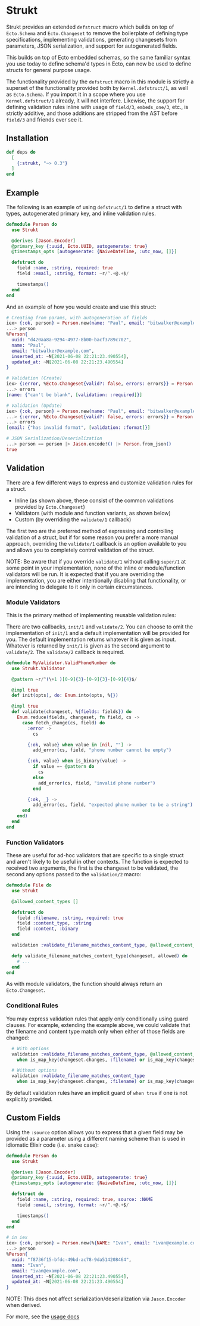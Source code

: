 # Strukt

Strukt provides an extended `defstruct` macro which builds on top of `Ecto.Schema`
and `Ecto.Changeset` to remove the boilerplate of defining type specifications,
implementing validations, generating changesets from parameters, JSON serialization,
and support for autogenerated fields.

This builds on top of Ecto embedded schemas, so the same familiar syntax you use today
to define schema'd types in Ecto, can now be used to define structs for general purpose
usage.

The functionality provided by the `defstruct` macro in this module is strictly a superset
of the functionality provided both by `Kernel.defstruct/1`, as well as `Ecto.Schema`. If
you import it in a scope where you use `Kernel.defstruct/1` already, it will not interfere.
Likewise, the support for defining validation rules inline with usage of `field/3`, `embeds_one/3`,
etc., is strictly additive, and those additions are stripped from the AST before `field/3`
and friends ever see it.

## Installation

``` elixir
def deps do
  [
    {:strukt, "~> 0.3"}
  ]
end
```

## Example

The following is an example of using `defstruct/1` to define a struct with types, autogenerated
primary key, and inline validation rules.

``` elixir
defmodule Person do
  use Strukt

  @derives [Jason.Encoder]
  @primary_key {:uuid, Ecto.UUID, autogenerate: true}
  @timestamps_opts [autogenerate: {NaiveDateTime, :utc_now, []}]

  defstruct do
    field :name, :string, required: true
    field :email, :string, format: ~r/^.+@.+$/

    timestamps()
  end
end
```

And an example of how you would create and use this struct:

``` elixir
# Creating from params, with autogeneration of fields
iex> {:ok, person} = Person.new(name: "Paul", email: "bitwalker@example.com")
...> person
%Person{
  uuid: "d420aa8a-9294-4977-8b00-bacf3789c702",
  name: "Paul",
  email: "bitwalker@example.com",
  inserted_at: ~N[2021-06-08 22:21:23.490554],
  updated_at: ~N[2021-06-08 22:21:23.490554]
}

# Validation (Create)
iex> {:error, %Ecto.Changeset{valid?: false, errors: errors}} = Person.new(email: "bitwalker@example.com")
...> errors
[name: {"can't be blank", [validation: :required]}]

# Validation (Update)
iex> {:ok, person} = Person.new(name: "Paul", email: "bitwalker@example.com")
...> {:error, %Ecto.Changeset{valid?: false, errors: errors}} = Person.change(person, email: "foo")
...> errors
[email: {"has invalid format", [validation: :format]}]

# JSON Serialization/Deserialization
...> person == person |> Jason.encode!() |> Person.from_json()
true
```

## Validation

There are a few different ways to express and customize validation rules for a struct.

* Inline (as shown above, these consist of the common validations provided by `Ecto.Changeset`)
* Validators (with module and function variants, as shown below)
* Custom (by overriding the `validate/1` callback)

The first two are the preferred method of expressing and controlling validation of a struct, but
if for some reason you prefer a more manual approach, overriding the `validate/1` callback is an
option available to you and allows you to completely control validation of the struct.

NOTE: Be aware that if you override `validate/1` without calling `super/1` at some point in your
implementation, none of the inline or module/function validators will be run. It is expected that
if you are overriding the implementation, you are either intentionally disabling that functionality,
or are intending to delegate to it only in certain circumstances.

### Module Validators

This is the primary method of implementing reusable validation rules:

There are two callbacks, `init/1` and `validate/2`. You can choose to omit the
implementation of `init/1` and a default implementation will be provided for you.
The default implementation returns whatever it is given as input. Whatever is returned
by `init/1` is given as the second argument to `validate/2`. The `validate/2` callback
is required.

```elixir
defmodule MyValidator.ValidPhoneNumber do
  use Strukt.Validator

  @pattern ~r/^(\+1 )[0-9]{3}-[0-9]{3}-[0-9]{4}$/

  @impl true
  def init(opts), do: Enum.into(opts, %{})

  @impl true
  def validate(changeset, %{fields: fields}) do
    Enum.reduce(fields, changeset, fn field, cs ->
      case fetch_change(cs, field) do
        :error ->
          cs

        {:ok, value} when value in [nil, ""] ->
          add_error(cs, field, "phone number cannot be empty")

        {:ok, value} when is_binary(value) ->
          if value =~ @pattern do
            cs
          else
            add_error(cs, field, "invalid phone number")
          end

        {:ok, _} ->
          add_error(cs, field, "expected phone number to be a string")
      end
    end)
  end
end
```

### Function Validators

These are useful for ad-hoc validators that are specific to a single struct and aren't likely
to be useful in other contexts. The function is expected to received two arguments, the first
is the changeset to be validated, the second any options passed to the `validation/2` macro:

```elixir
defmodule File do
  use Strukt

  @allowed_content_types []

  defstruct do
    field :filename, :string, required: true
    field :content_type, :string
    field :content, :binary
  end

  validation :validate_filename_matches_content_type, @allowed_content_types

  defp validate_filename_matches_content_type(changeset, allowed) do
    # ...
  end
end
```

As with module validators, the function should always return an `Ecto.Changeset`.

### Conditional Rules

You may express validation rules that apply only conditionally using guard clauses. For example,
extending the example above, we could validate that the filename and content type match only when
either of those fields are changed:

```elixir
  # With options
  validation :validate_filename_matches_content_type, @allowed_content_types
    when is_map_key(changeset.changes, :filename) or is_map_key(changeset.changes, :content_type)

  # Without options
  validation :validate_filename_matches_content_type
    when is_map_key(changeset.changes, :filename) or is_map_key(changeset.changes, :content_type)
```

By default validation rules have an implicit guard of `when true` if one is not explicitly provided.

## Custom Fields

Using the `:source` option allows you to express that a given field may be provided as a parameter
using a different naming scheme than is used in idiomatic Elixir code (i.e. snake case):

``` elixir
defmodule Person do
  use Strukt

  @derives [Jason.Encoder]
  @primary_key {:uuid, Ecto.UUID, autogenerate: true}
  @timestamps_opts [autogenerate: {NaiveDateTime, :utc_now, []}]

  defstruct do
    field :name, :string, required: true, source: :NAME
    field :email, :string, format: ~r/^.+@.+$/

    timestamps()
  end
end

# in iex
iex> {:ok, person} = Person.new(%{NAME: "Ivan", email: "ivan@example.com"})
...> person
%Person{
  uuid: "f8736f15-bfdc-49bd-ac78-9da514208464",
  name: "Ivan",
  email: "ivan@example.com",
  inserted_at: ~N[2021-06-08 22:21:23.490554],
  updated_at: ~N[2021-06-08 22:21:23.490554]
}
```

NOTE: This does not affect serialization/deserialization via `Jason.Encoder` when derived.

For more, see the [usage docs](https://hexdocs.pm/strukt/usage.html)
